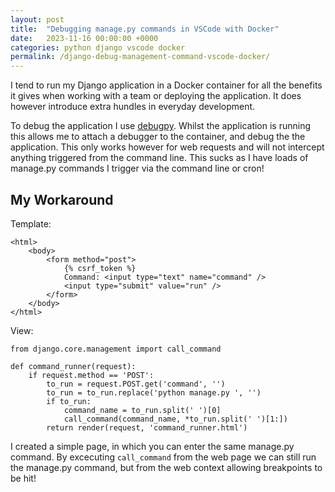 ```yaml
---
layout: post
title:  "Debugging manage.py commands in VSCode with Docker"
date:   2023-11-16 00:00:00 +0000
categories: python django vscode docker
permalink: /django-debug-management-command-vscode-docker/
---
```


I tend to run my Django application in a Docker container for all the benefits it gives when working with a team or deploying the application. It does however introduce extra hundles in everyday development.

To debug the application I use [debugpy](https://londonappdeveloper.com/debugging-a-dockerized-django-app-with-vscode/). Whilst the application is running this allows me to attach a debugger to the container, and debug the the application. This only works however for web requests and will not intercept anything triggered from the command line. This sucks as I have loads of manage.py commands I trigger via the command line or cron!

## My Workaround

Template:
```
<html>
    <body>
        <form method="post">
            {% csrf_token %}
            Command: <input type="text" name="command" />
            <input type="submit" value="run" />
        </form>
    </body>
</html>
```

View:
```
from django.core.management import call_command

def command_runner(request):
    if request.method == 'POST':
        to_run = request.POST.get('command', '')
        to_run = to_run.replace('python manage.py ', '')
        if to_run:
            command_name = to_run.split(' ')[0]
            call_command(command_name, *to_run.split(' ')[1:])
        return render(request, 'command_runner.html')
```

I created a simple page, in which you can enter the same manage.py command. By excecuting `call_command` from the web page we can still run the manage.py command, but from the web context allowing breakpoints to be hit!
